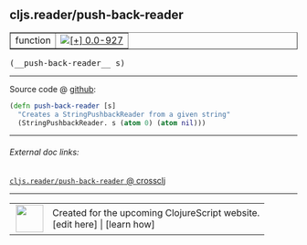 ## cljs.reader/push-back-reader



 <table border="1">
<tr>
<td>function</td>
<td><a href="https://github.com/cljsinfo/cljs-api-docs/tree/0.0-927"><img valign="middle" alt="[+] 0.0-927" title="Added in 0.0-927" src="https://img.shields.io/badge/+-0.0--927-lightgrey.svg"></a> </td>
</tr>
</table>


 <samp>
(__push-back-reader__ s)<br>
</samp>

---







Source code @ [github](https://github.com/clojure/clojurescript/blob/r1803/src/cljs/cljs/reader.cljs#L30-L32):

```clj
(defn push-back-reader [s]
  "Creates a StringPushbackReader from a given string"
  (StringPushbackReader. s (atom 0) (atom nil)))
```

<!--
Repo - tag - source tree - lines:

 <pre>
clojurescript @ r1803
└── src
    └── cljs
        └── cljs
            └── <ins>[reader.cljs:30-32](https://github.com/clojure/clojurescript/blob/r1803/src/cljs/cljs/reader.cljs#L30-L32)</ins>
</pre>

-->

---



###### External doc links:

[`cljs.reader/push-back-reader` @ crossclj](http://crossclj.info/fun/cljs.reader.cljs/push-back-reader.html)<br>

---

 <table>
<tr><td>
<img valign="middle" align="right" width="48px" src="http://i.imgur.com/Hi20huC.png">
</td><td>
Created for the upcoming ClojureScript website.<br>
[edit here] | [learn how]
</td></tr></table>

[edit here]:https://github.com/cljsinfo/cljs-api-docs/blob/master/cljsdoc/cljs.reader/push-back-reader.cljsdoc
[learn how]:https://github.com/cljsinfo/cljs-api-docs/wiki/cljsdoc-files

<!--

This information was too distracting to show to readers, but I'll leave it
commented here since it is helpful to:

- pretty-print the data used to generate this document
- and show how to retrieve that data



The API data for this symbol:

```clj
{:ns "cljs.reader",
 :name "push-back-reader",
 :type "function",
 :signature ["[s]"],
 :source {:code "(defn push-back-reader [s]\n  \"Creates a StringPushbackReader from a given string\"\n  (StringPushbackReader. s (atom 0) (atom nil)))",
          :title "Source code",
          :repo "clojurescript",
          :tag "r1803",
          :filename "src/cljs/cljs/reader.cljs",
          :lines [30 32]},
 :full-name "cljs.reader/push-back-reader",
 :full-name-encode "cljs.reader/push-back-reader",
 :history [["+" "0.0-927"]]}

```

Retrieve the API data for this symbol:

```clj
;; from Clojure REPL
(require '[clojure.edn :as edn])
(-> (slurp "https://raw.githubusercontent.com/cljsinfo/cljs-api-docs/catalog/cljs-api.edn")
    (edn/read-string)
    (get-in [:symbols "cljs.reader/push-back-reader"]))
```

-->
